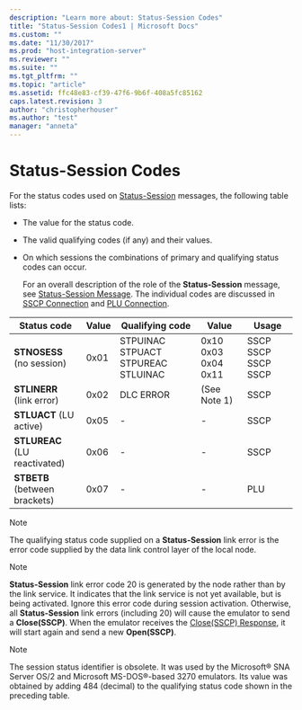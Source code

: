 ```yaml
---
description: "Learn more about: Status-Session Codes"
title: "Status-Session Codes1 | Microsoft Docs"
ms.custom: ""
ms.date: "11/30/2017"
ms.prod: "host-integration-server"
ms.reviewer: ""
ms.suite: ""
ms.tgt_pltfrm: ""
ms.topic: "article"
ms.assetid: ffc48e83-cf39-47f6-9b6f-408a5fc85162
caps.latest.revision: 3
author: "christopherhouser"
ms.author: "test"
manager: "anneta"
---
```

# Status-Session Codes
For the status codes used on [Status-Session](./status-session2.md) messages, the following table lists:  
  
- The value for the status code.  
  
- The valid qualifying codes (if any) and their values.  
  
- On which sessions the combinations of primary and qualifying status codes can occur.  
  
  For an overall description of the role of the **Status-Session** message, see [Status-Session Message](../core/status-session-message1.md). The individual codes are discussed in [SSCP Connection](../core/sscp-connection1.md) and [PLU Connection](../core/plu-connection2.md).  
  
|Status code|Value|Qualifying code|Value|Usage|  
|-----------------|-----------|---------------------|-----------|-----------|  
|**STNOSESS** (no session)|0x01|STPUINAC STPUACT STPUREAC STLUINAC|0x10 0x03 0x04 0x11|SSCP SSCP SSCP SSCP|  
|**STLINERR** (link error)|0x02|DLC ERROR|(See Note 1)|SSCP|  
|**STLUACT** (LU active)|0x05|-|-|SSCP|  
|**STLUREAC** (LU reactivated)|0x06|-|-|SSCP|  
|**STBETB** (between brackets)|0x07|-|-|PLU|  
  
> [!NOTE]
>  The qualifying status code supplied on a **Status-Session** link error is the error code supplied by the data link control layer of the local node.  
  
> [!NOTE]
>  **Status-Session** link error code 20 is generated by the node rather than by the link service. It indicates that the link service is not yet available, but is being activated. Ignore this error code during session activation. Otherwise, all **Status-Session** link errors (including 20) will cause the emulator to send a **Close(SSCP)**. When the emulator receives the [Close(SSCP) Response](./close-sscp-response1.md), it will start again and send a new **Open(SSCP)**.  
  
> [!NOTE]
>  The session status identifier is obsolete. It was used by the Microsoft® SNA Server OS/2 and Microsoft MS-DOS®-based 3270 emulators. Its value was obtained by adding 484 (decimal) to the qualifying status code shown in the preceding table.
